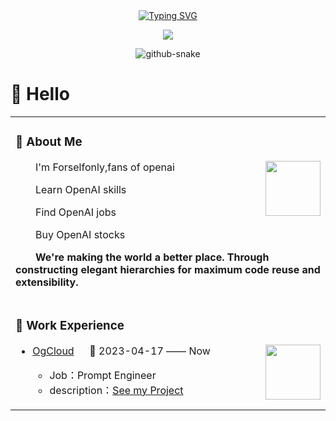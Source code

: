 <div align="center">
  <!-- dynamic typing effect  -->
  <div align="center">
    <a href="https://blog.sunguoqi.com/">
      <img src="https://readme-typing-svg.demolab.com?font=Fira+Code&pause=1000&width=435&lines=print(%22Hello%2C%20World!%22);乐乐祝您今天愉快!&center=true&size=27" alt="Typing SVG" />
    </a>
  </div>


  <!-- knock code pictures  -->
  <img src="https://cdn.jsdelivr.net/gh/sun0225SUN/sun0225SUN/assets/images/coding.gif" /><br>


<!-- Snake Code Contribution Map  -->

<picture>
  <source media="(prefers-color-scheme: dark)" srcset="https://cdn.jsdelivr.net/gh/sun0225SUN/sun0225SUN/profile-snake-contrib/github-contribution-grid-snake-dark.svg" />
  <source media="(prefers-color-scheme: light)" srcset="https://cdn.jsdelivr.net/gh/sun0225SUN/sun0225SUN/profile-snake-contrib/github-contribution-grid-snake.svg" />
  <img alt="github-snake" src="https://cdn.jsdelivr.net/gh/sun0225SUN/sun0225SUN/profile-snake-contrib/github-contribution-grid-snake-dark.svg" />
</picture>


</div>

#  🙋 Hello

<table>
<tr><td>


<!-- About me  -->

### 🤺 About Me

<img align="right" width="88" src="https://cdn.jsdelivr.net/gh/sun0225SUN/sun0225SUN/assets/images/steven.png" />

<p>&emsp;&emsp;I'm Forselfonly,fans of openai</p>
<p>&emsp;&emsp;Learn OpenAI skills</p>
<p>&emsp;&emsp;Find OpenAI jobs</p>
<p>&emsp;&emsp;Buy OpenAI stocks</p>
<p><strong>&emsp;&emsp;We're making the world a better place. Through constructing elegant hierarchies for maximum code reuse and extensibility.</strong></p>

</td></tr>

<tr>
<td>

### 🏢 Work Experience

<img align="right" width="88" src="[https://github.com/LeLe-SouthCity/LeLe-SouthCity/assets/103248258/ad48e175-0960-4d58-b58f-4f3674f8372d](https://github.com/Formyselfonly?tab=repositories)" />

- [OgCloud](https://www.ogcloud.com/) &emsp; 📌 2023-04-17 —— Now

  - Job：Prompt Engineer
  - description：[See my Project](https://github.com/Formyselfonly?tab=repositories)
